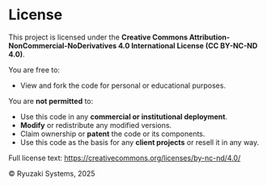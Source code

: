 # License

This project is licensed under the **Creative Commons Attribution-NonCommercial-NoDerivatives 4.0 International License (CC BY-NC-ND 4.0)**.

You are free to:
- View and fork the code for personal or educational purposes.

You are **not permitted** to:
- Use this code in any **commercial or institutional deployment**.
- **Modify** or redistribute any modified versions.
- Claim ownership or **patent** the code or its components.
- Use this code as the basis for any **client projects** or resell it in any way.

Full license text: https://creativecommons.org/licenses/by-nc-nd/4.0/

© Ryuzaki Systems, 2025